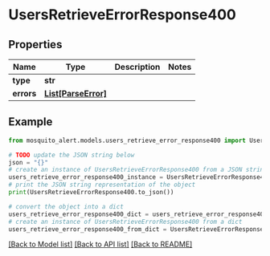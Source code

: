 # UsersRetrieveErrorResponse400


## Properties

Name | Type | Description | Notes
------------ | ------------- | ------------- | -------------
**type** | **str** |  | 
**errors** | [**List[ParseError]**](ParseError.md) |  | 

## Example

```python
from mosquito_alert.models.users_retrieve_error_response400 import UsersRetrieveErrorResponse400

# TODO update the JSON string below
json = "{}"
# create an instance of UsersRetrieveErrorResponse400 from a JSON string
users_retrieve_error_response400_instance = UsersRetrieveErrorResponse400.from_json(json)
# print the JSON string representation of the object
print(UsersRetrieveErrorResponse400.to_json())

# convert the object into a dict
users_retrieve_error_response400_dict = users_retrieve_error_response400_instance.to_dict()
# create an instance of UsersRetrieveErrorResponse400 from a dict
users_retrieve_error_response400_from_dict = UsersRetrieveErrorResponse400.from_dict(users_retrieve_error_response400_dict)
```
[[Back to Model list]](../README.md#documentation-for-models) [[Back to API list]](../README.md#documentation-for-api-endpoints) [[Back to README]](../README.md)


